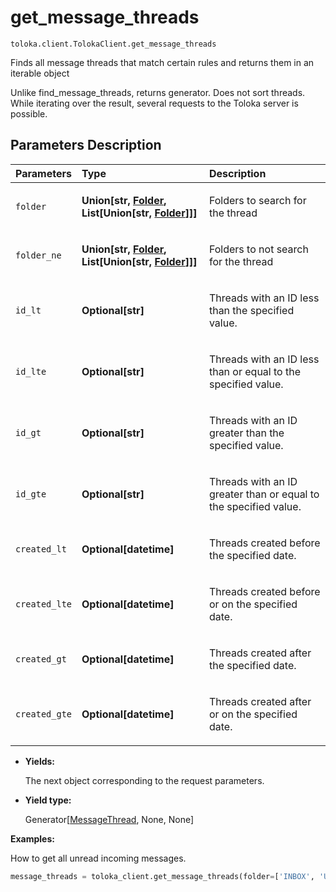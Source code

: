 # get_message_threads
`toloka.client.TolokaClient.get_message_threads`

Finds all message threads that match certain rules and returns them in an iterable object


Unlike find_message_threads, returns generator. Does not sort threads.
While iterating over the result, several requests to the Toloka server is possible.

## Parameters Description

| Parameters | Type | Description |
| :----------| :----| :-----------|
`folder`|**Union\[str, [Folder](toloka.client.message_thread.Folder.md), List\[Union\[str, [Folder](toloka.client.message_thread.Folder.md)\]\]\]**|<p>Folders to search for the thread</p>
`folder_ne`|**Union\[str, [Folder](toloka.client.message_thread.Folder.md), List\[Union\[str, [Folder](toloka.client.message_thread.Folder.md)\]\]\]**|<p>Folders to not search for the thread</p>
`id_lt`|**Optional\[str\]**|<p>Threads with an ID less than the specified value.</p>
`id_lte`|**Optional\[str\]**|<p>Threads with an ID less than or equal to the specified value.</p>
`id_gt`|**Optional\[str\]**|<p>Threads with an ID greater than the specified value.</p>
`id_gte`|**Optional\[str\]**|<p>Threads with an ID greater than or equal to the specified value.</p>
`created_lt`|**Optional\[datetime\]**|<p>Threads created before the specified date.</p>
`created_lte`|**Optional\[datetime\]**|<p>Threads created before or on the specified date.</p>
`created_gt`|**Optional\[datetime\]**|<p>Threads created after the specified date.</p>
`created_gte`|**Optional\[datetime\]**|<p>Threads created after or on the specified date.</p>

* **Yields:**

  The next object corresponding to the request parameters.

* **Yield type:**

  Generator\[[MessageThread](toloka.client.message_thread.MessageThread.md), None, None\]

**Examples:**

How to get all unread incoming messages.

```python
message_threads = toloka_client.get_message_threads(folder=['INBOX', 'UNREAD'])
```
